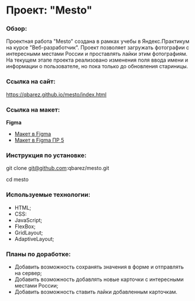 # Проект: "Mesto"

### Обзор:
Проектная работа "Mesto" создана в рамках учебы в Яндекс.Практикум на курсе "Веб-разработчик". Проект позволяет загружать фотографии с интересными местами России и проставлять лайки этим фотографиям. На текущем этапе проекта реализовано изменения поля ввода имени и информации о пользователе, но пока только до обновления стариницы. 

### Ссылка на сайт:
https://qbarez.github.io/mesto/index.html 

### Ссылка на макет:
**Figma**

* [Макет в Figma](https://www.figma.com/file/2cn9N9jSkmxD84oJik7xL7/JavaScript.-Sprint-4?node-id=0%3A1)
* [Макет в Figma ПР 5](https://www.figma.com/file/bjyvbKKJN2naO0ucURl2Z0/JavaScript.-Sprint-5?node-id=50160%3A559)

### Инструкция по установке:
git clone git@github.com:qbarez/mesto.git

cd mesto

### Используемые технологии:
* HTML;
* CSS:
* JavaScript;
* FlexBox;
* GridLayout;
* AdaptiveLayout;

### Планы по доработке:
 * Добавить возможность сохранять значения в форме и отправлять на сервер;
 * Добавить возможность добавлять новые карточки с интересными местами России;
 * Добавить возможность ставить лайки добавленным карточкам.

